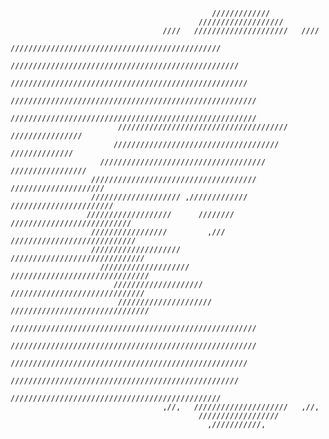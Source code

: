 

                                                 /////////////                                 
                                              ///////////////////                              
                                      ////   /////////////////////   ////                      
                                ///////////////////////////////////////////////                
                              ///////////////////////////////////////////////////              
                             /////////////////////////////////////////////////////             
                            ///////////////////////////////////////////////////////            
                            ///////////////////////////////////////////////////////            
                            ////////////////////////////////////// ////////////////            
                           /////////////////////////////////////      //////////////           
                        /////////////////////////////////////         /////////////////        
                      /////////////////////////////////////         /////////////////////      
                      //////////////////// ,/////////////         ///////////////////////      
                     ///////////////////      ////////         ///////////////////////////     
                      /////////////////         ,///         ////////////////////////////      
                      ////////////////////                 //////////////////////////////      
                        ////////////////////            ///////////////////////////////        
                           ////////////////////       //////////////////////////////           
                            /////////////////////   ///////////////////////////////            
                            ///////////////////////////////////////////////////////            
                            ///////////////////////////////////////////////////////            
                             /////////////////////////////////////////////////////             
                              ///////////////////////////////////////////////////              
                                ///////////////////////////////////////////////                
                                      ,//,   /////////////////////   ,//,                      
                                              //////////////////                               
                                                ,///////////,                                 
